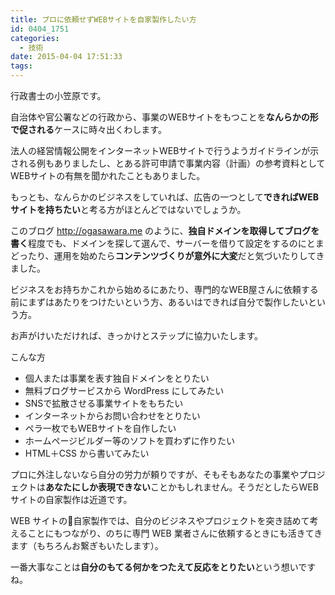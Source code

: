 ```yaml
---
title: プロに依頼せずWEBサイトを自家製作したい方
id: 0404_1751
categories:
  - 技術
date: 2015-04-04 17:51:33
tags:
---
```


行政書士の小笠原です。

自治体や官公署などの行政から、事業のWEBサイトをもつことを**なんらかの形で促される**ケースに時々出くわします。

法人の経営情報公開をインターネットWEBサイトで行うようガイドラインが示される例もありましたし、とある許可申請で事業内容（計画）の参考資料としてWEBサイトの有無を聞かれたこともありました。

もっとも、なんらかのビジネスをしていれば、広告の一つとして**できればWEBサイトを持ちたい**と考る方がほとんどではないでしょうか。

このブログ http://ogasawara.me のように、**独自ドメインを取得してブログを書く**程度でも、ドメインを探して選んで、サーバーを借りて設定をするのにとまどったり、運用を始めたら**コンテンツづくりが意外に大変**だと気づいたりしてきました。

ビジネスをお持ちかこれから始めるにあたり、専門的なWEB屋さんに依頼する前にまずはあたりをつけたいという方、あるいはできれば自分で製作したいという方。

お声がけいただければ、きっかけとステップに協力いたします。

こんな方

*   個人または事業を表す独自ドメインをとりたい
*   無料ブログサービスから WordPress にしてみたい
*   SNSで拡散させる事業サイトをもちたい
*   インターネットからお問い合わせをとりたい
*   ペラ一枚でもWEBサイトを自作したい
*   ホームページビルダー等のソフトを買わずに作りたい
*   HTML＋CSS から書いてみたい

プロに外注しないなら自分の労力が頼りですが、そもそもあなたの事業やプロジェクトは**あなたにしか表現できない**ことかもしれません。そうだとしたらWEBサイトの自家製作は近道です。

WEB サイトの自家製作では、自分のビジネスやプロジェクトを突き詰めて考えることにもつながり、のちに専門 WEB 業者さんに依頼するときにも活きてきます（もちろんお繋ぎもいたします）。

一番大事なことは**自分のもてる何かをつたえて反応をとりたい**という想いですね。
